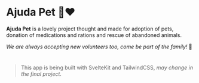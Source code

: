 # Ajuda Pet 🐶❤️

<b>Ajuda Pet</b> is a lovely project thought and made for adoption of pets, donation of medications and rations and rescue of abandoned animals. 

*We are always accepting new volunteers too, come be part of the family!* 🥰

#

> This app is being built with SvelteKit and TailwindCSS, *may change in the final project*.
